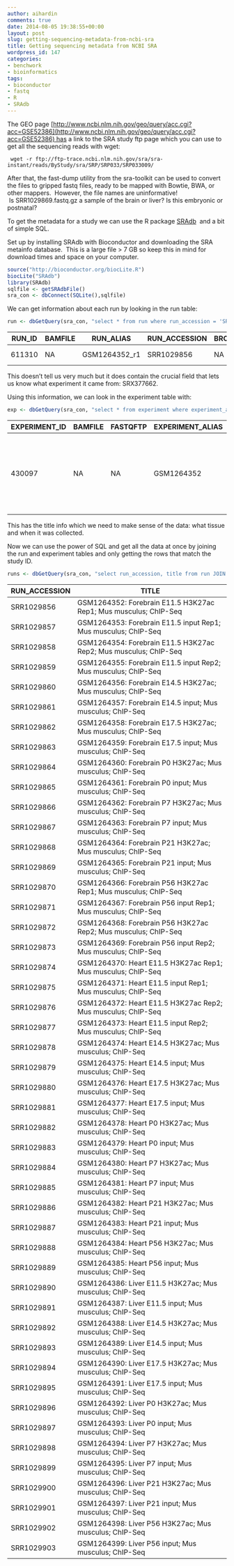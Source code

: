 ```yaml
---
author: aihardin
comments: true
date: 2014-08-05 19:38:55+00:00
layout: post
slug: getting-sequencing-metadata-from-ncbi-sra
title: Getting sequencing metadata from NCBI SRA
wordpress_id: 147
categories:
- benchwork
- bioinformatics
tags:
- bioconductor
- fastq
- R
- SRAdb
---
```


The GEO page [http://www.ncbi.nlm.nih.gov/geo/query/acc.cgi?acc=GSE52386](http://www.ncbi.nlm.nih.gov/geo/query/acc.cgi?acc=GSE52386) has a link to the SRA study ftp page which you can use to get all the sequencing reads with wget:

    
     wget -r ftp://ftp-trace.ncbi.nlm.nih.gov/sra/sra-instant/reads/ByStudy/sra/SRP/SRP033/SRP033009/


After that, the fast-dump utility from the sra-toolkit can be used to convert the files to gripped fastq files, ready to be mapped with Bowtie, BWA, or other mappers.  However, the file names are uninformative!  Is SRR1029869.fastq.gz a sample of the brain or liver? Is this embryonic or postnatal?

To get the metadata for a study we can use the R package [SRAdb](http://www.bioconductor.org/packages/release/bioc/html/SRAdb.html)  and a bit of simple SQL.

Set up by installing SRAdb with Bioconductor and downloading the SRA metainfo database.  This is a large file > 7 GB so keep this in mind for download times and space on your computer.

```R
source("http://bioconductor.org/biocLite.R")
biocLite("SRAdb")
library(SRAdb)
sqlfile <- getSRAdbFile()
sra_con <- dbConnect(SQLite(),sqlfile)
```

We can get information about each run by looking in the run table:

```R
run <- dbGetQuery(sra_con, "select * from run where run_accession = 'SRR1029856'")
```

| RUN_ID | BAMFILE | RUN_ALIAS     | RUN_ACCESSION | BROKER_NAME | INSTRUMENT_NAME | RUN_DATE      | RUN_FILE | RUN_CENTER | TOTAL_DATA_BLOCKS | EXPERIMENT_ACCESSION | EXPERIMENT_NAME | SRA_LINK | RUN_URL_LINK | XREF_LINK | RUN_ENTREZ_LINK | DDBJ_LINK | ENA_LINK | RUN_ATTRIBUTE | SUBMISSION_ACCESSION | SRADB_UPDATED |
|--------|---------|---------------|---------------|-------------|-----------------|---------------|----------|------------|-------------------|----------------------|-----------------|----------|--------------|-----------|-----------------|-----------|----------|---------------|----------------------|---------------|
| 611310 | NA      | GSM1264352_r1 | SRR1029856    | NA          | NA              | 11/14/13 0:00 | NA       | GEO        | NA                | SRX377662            | GSM1264352      | NA       | NA           | NA        | NA              | NA        | NA       | NA            | SRA111212            | 6/10/14 12:20 |

This doesn’t tell us very much but it does contain the crucial field that lets us know what experiment it came from: SRX377662.

Using this information, we can look in the experiment table with:

```R
exp <- dbGetQuery(sra_con, "select * from experiment where experiment_accession = 'SRX377662'")
```

| EXPERIMENT_ID | BAMFILE | FASTQFTP | EXPERIMENT_ALIAS | EXPERIMENT_ACCESSION | BROKER_NAME | CENTER_NAME | TITLE                                                            | STUDY_NAME | STUDY_ACCESSION | DESIGN_DESCRIPTION | SAMPLE_NAME | SAMPLE_ACCESSION | SAMPLE_MEMBER | LIBRARY_NAME | LIBRARY_STRATEGY | LIBRARY_SOURCE | LIBRARY_SELECTION | LIBRARY_LAYOUT | TARGETED_LOCI | LIBRARY_CONSTRUCTION_PROTOCOL                                                                                                                                                                                                                                                           | SPOT_LENGTH | ADAPTER_SPEC | READ_SPEC | PLATFORM | INSTRUMENT_MODEL    | PLATFORM_PARAMETERS                   | SEQUENCE_SPACE | BASE_CALLER | QUALITY_SCORER | NUMBER_OF_LEVELS | MULTIPLIER | QTYPE | SRA_LINK | EXPERIMENT_URL_LINK                                                                 | XREF_LINK      | EXPERIMENT_ENTREZ_LINK | DDBJ_LINK | ENA_LINK | EXPERIMENT_ATTRIBUTE      | SUBMISSION_ACCESSION | SRADB_UPDATED |
|---------------|---------|----------|------------------|----------------------|-------------|-------------|------------------------------------------------------------------|------------|-----------------|--------------------|-------------|------------------|---------------|--------------|------------------|----------------|-------------------|----------------|---------------|-----------------------------------------------------------------------------------------------------------------------------------------------------------------------------------------------------------------------------------------------------------------------------------------|-------------|--------------|-----------|----------|---------------------|---------------------------------------|----------------|-------------|----------------|------------------|------------|-------|----------|-------------------------------------------------------------------------------------|----------------|------------------------|-----------|----------|---------------------------|----------------------|---------------|
| 430097        | NA      | NA       | GSM1264352       | SRX377662            | NA          | GEO         | GSM1264352: Forebrain E11.5 H3K27ac Rep1; Mus musculus; ChIP-Seq | GSE52386   | SRP033009       | NA                 | NA          | SRS502469        | NA            | NA           | ChIP-Seq         | GENOMIC        | ChIP              | SINGLE -       | NA            | Tissues were cross-linked, lysed, and sonicated and immunoprecipation was performed using H3K27ac (Abcam Ab4729). Input samples represent sonicated DNA before immunoprecipitation Libraries were constructed using standard protocols and the Illumina TruSeq kit with index barcodes. | NA          | NA           | NA        | ILLUMINA | Illumina HiSeq 2000 | INSTRUMENT_MODEL: Illumina HiSeq 2000 | NA             | NA          | NA             | NA               | NA         | NA    | NA       | GEO Sample GSM1264352: http://www.ncbi.nlm.nih.gov/geo/query/acc.cgi?acc=GSM1264352 | gds: 301264352 | NA                     | NA        | NA       | GEO Accession: GSM1264352 | SRA111212            | 6/8/14 22:14  |

This has the title info which we need to make sense of the data: what tissue and when it was collected.

Now we can use the power of SQL and get all the data at once by joining the run and experiment tables and only getting the rows that match the study ID.

```R
runs <- dbGetQuery(sra_con, "select run_accession, title from run JOIN experiment USING (experiment_accession) where experiment.study_accession = 'SRP033009'")
```

| RUN_ACCESSION | TITLE                                                            |
|---------------|------------------------------------------------------------------|
| SRR1029856    | GSM1264352: Forebrain E11.5 H3K27ac Rep1; Mus musculus; ChIP-Seq |
| SRR1029857    | GSM1264353: Forebrain E11.5 input Rep1; Mus musculus; ChIP-Seq   |
| SRR1029858    | GSM1264354: Forebrain E11.5 H3K27ac Rep2; Mus musculus; ChIP-Seq |
| SRR1029859    | GSM1264355: Forebrain E11.5 input Rep2; Mus musculus; ChIP-Seq   |
| SRR1029860    | GSM1264356: Forebrain E14.5 H3K27ac; Mus musculus; ChIP-Seq      |
| SRR1029861    | GSM1264357: Forebrain E14.5 input; Mus musculus; ChIP-Seq        |
| SRR1029862    | GSM1264358: Forebrain E17.5 H3K27ac; Mus musculus; ChIP-Seq      |
| SRR1029863    | GSM1264359: Forebrain E17.5 input; Mus musculus; ChIP-Seq        |
| SRR1029864    | GSM1264360: Forebrain P0 H3K27ac; Mus musculus; ChIP-Seq         |
| SRR1029865    | GSM1264361: Forebrain P0 input; Mus musculus; ChIP-Seq           |
| SRR1029866    | GSM1264362: Forebrain P7 H3K27ac; Mus musculus; ChIP-Seq         |
| SRR1029867    | GSM1264363: Forebrain P7 input; Mus musculus; ChIP-Seq           |
| SRR1029868    | GSM1264364: Forebrain P21 H3K27ac; Mus musculus; ChIP-Seq        |
| SRR1029869    | GSM1264365: Forebrain P21 input; Mus musculus; ChIP-Seq          |
| SRR1029870    | GSM1264366: Forebrain P56 H3K27ac Rep1; Mus musculus; ChIP-Seq   |
| SRR1029871    | GSM1264367: Forebrain P56 input Rep1; Mus musculus; ChIP-Seq     |
| SRR1029872    | GSM1264368: Forebrain P56 H3K27ac Rep2; Mus musculus; ChIP-Seq   |
| SRR1029873    | GSM1264369: Forebrain P56 input Rep2; Mus musculus; ChIP-Seq     |
| SRR1029874    | GSM1264370: Heart E11.5 H3K27ac Rep1; Mus musculus; ChIP-Seq     |
| SRR1029875    | GSM1264371: Heart E11.5 input Rep1; Mus musculus; ChIP-Seq       |
| SRR1029876    | GSM1264372: Heart E11.5 H3K27ac Rep2; Mus musculus; ChIP-Seq     |
| SRR1029877    | GSM1264373: Heart E11.5 input Rep2; Mus musculus; ChIP-Seq       |
| SRR1029878    | GSM1264374: Heart E14.5 H3K27ac; Mus musculus; ChIP-Seq          |
| SRR1029879    | GSM1264375: Heart E14.5 input; Mus musculus; ChIP-Seq            |
| SRR1029880    | GSM1264376: Heart E17.5 H3K27ac; Mus musculus; ChIP-Seq          |
| SRR1029881    | GSM1264377: Heart E17.5 input; Mus musculus; ChIP-Seq            |
| SRR1029882    | GSM1264378: Heart P0 H3K27ac; Mus musculus; ChIP-Seq             |
| SRR1029883    | GSM1264379: Heart P0 input; Mus musculus; ChIP-Seq               |
| SRR1029884    | GSM1264380: Heart P7 H3K27ac; Mus musculus; ChIP-Seq             |
| SRR1029885    | GSM1264381: Heart P7 input; Mus musculus; ChIP-Seq               |
| SRR1029886    | GSM1264382: Heart P21 H3K27ac; Mus musculus; ChIP-Seq            |
| SRR1029887    | GSM1264383: Heart P21 input; Mus musculus; ChIP-Seq              |
| SRR1029888    | GSM1264384: Heart P56 H3K27ac; Mus musculus; ChIP-Seq            |
| SRR1029889    | GSM1264385: Heart P56 input; Mus musculus; ChIP-Seq              |
| SRR1029890    | GSM1264386: Liver E11.5 H3K27ac; Mus musculus; ChIP-Seq          |
| SRR1029891    | GSM1264387: Liver E11.5 input; Mus musculus; ChIP-Seq            |
| SRR1029892    | GSM1264388: Liver E14.5 H3K27ac; Mus musculus; ChIP-Seq          |
| SRR1029893    | GSM1264389: Liver E14.5 input; Mus musculus; ChIP-Seq            |
| SRR1029894    | GSM1264390: Liver E17.5 H3K27ac; Mus musculus; ChIP-Seq          |
| SRR1029895    | GSM1264391: Liver E17.5 input; Mus musculus; ChIP-Seq            |
| SRR1029896    | GSM1264392: Liver P0 H3K27ac; Mus musculus; ChIP-Seq             |
| SRR1029897    | GSM1264393: Liver P0 input; Mus musculus; ChIP-Seq               |
| SRR1029898    | GSM1264394: Liver P7 H3K27ac; Mus musculus; ChIP-Seq             |
| SRR1029899    | GSM1264395: Liver P7 input; Mus musculus; ChIP-Seq               |
| SRR1029900    | GSM1264396: Liver P21 H3K27ac; Mus musculus; ChIP-Seq            |
| SRR1029901    | GSM1264397: Liver P21 input; Mus musculus; ChIP-Seq              |
| SRR1029902    | GSM1264398: Liver P56 H3K27ac; Mus musculus; ChIP-Seq            |
| SRR1029903    | GSM1264399: Liver P56 input; Mus musculus; ChIP-Seq              |

